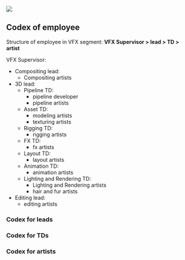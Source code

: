 ![](https://lh3.googleusercontent.com/-f9qZJbIX9Xg/V5drAqalIWI/AAAAAAAAFxg/aoA98GwZk18RGkxTtmMb_k9D0FJUDwnEgCCo/s2048/bannerDNA_employee_02.jpg)
## Codex of employee 
Structure of employee in VFX segment: **VFX Supervisor > lead > TD > artist** 

VFX Supervisor:
* Compositing lead:
  - Compositing artists
* 3D lead:
  - Pipeline TD:
    - pipeline developer
    - pipeline artists
  - Asset TD:
    - modeling artists
    - texturing artists
  - Rigging TD:
    - rigging artists
  - FX TD:
    - fx artists
  - Layout TD:
    - layout artists
  - Animation TD:
    - animation artists
  - Lighting and Rendering TD:
    - Lighting and Rendering artists
    - hair and fur artists
* Editing lead:
  - editing artists

### Codex for leads
### Codex for TDs
### Codex for artists